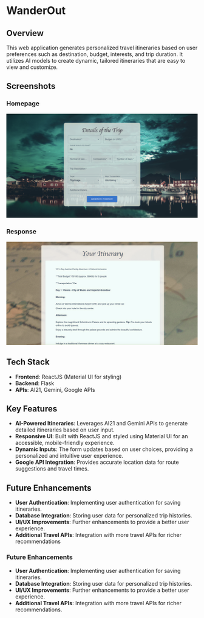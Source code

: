 # WanderOut

## Overview
This web application generates personalized travel itineraries based on user preferences such as destination, budget, interests, and trip duration. It utilizes AI models to create dynamic, tailored itineraries that are easy to view and customize.

## Screenshots
### Homepage
![Homepage](frontend/src/assets/frontend1.png)

### Response
![Response](frontend/src/assets/frontend2.png)

## Tech Stack
- **Frontend**: ReactJS (Material UI for styling)
- **Backend**: Flask
- **APIs**: AI21, Gemini, Google APIs

## Key Features
- **AI-Powered Itineraries**: Leverages AI21 and Gemini APIs to generate detailed itineraries based on user input.
- **Responsive UI**: Built with ReactJS and styled using Material UI for an accessible, mobile-friendly experience.
- **Dynamic Inputs**: The form updates based on user choices, providing a personalized and intuitive user experience.
- **Google API Integration**: Provides accurate location data for route suggestions and travel times.

## Future Enhancements
- **User Authentication**: Implementing user authentication for saving itineraries.
- **Database Integration**: Storing user data for personalized trip histories.
- **UI/UX Improvements**: Further enhancements to provide a better user experience.
- **Additional Travel APIs**: Integration with more travel APIs for richer recommendations

### **Future Enhancements**
- **User Authentication**: Implementing user authentication for saving itineraries.
- **Database Integration**: Storing user data for personalized trip histories.
- **UI/UX Improvements**: Further enhancements to provide a better user experience.
- **Additional Travel APIs**: Integration with more travel APIs for richer recommendations.
